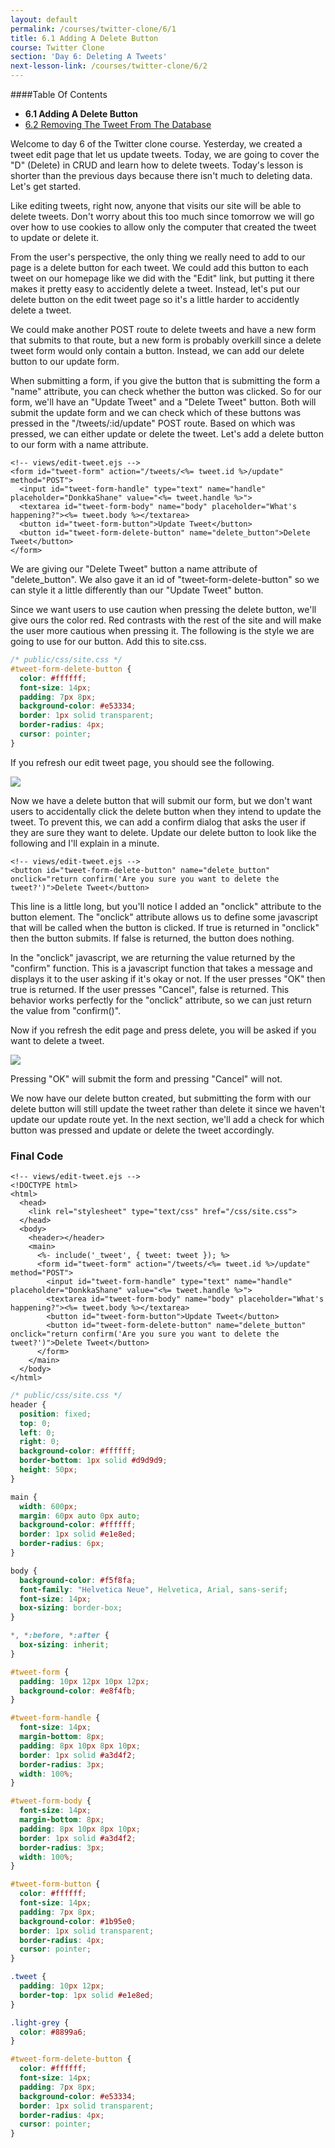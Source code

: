 ```yaml
---
layout: default
permalink: /courses/twitter-clone/6/1
title: 6.1 Adding A Delete Button
course: Twitter Clone
section: 'Day 6: Deleting A Tweets'
next-lesson-link: /courses/twitter-clone/6/2
---
```


####Table Of Contents

- **6.1 Adding A Delete Button**
- [6.2 Removing The Tweet From The Database](/courses/twitter-clone/6/2)

Welcome to day 6 of the Twitter clone course.  Yesterday, we created a tweet edit page that let us update tweets.  Today, we are going to cover the "D" (Delete) in CRUD and learn how to delete tweets. Today's lesson is shorter than the previous days because there isn't much to deleting data.  Let's get started.

Like editing tweets, right now, anyone that visits our site will be able to delete tweets.  Don't worry about this too much since tomorrow we will go over how to use cookies to allow only the computer that created the tweet to update or delete it.

From the user's perspective, the only thing we really need to add to our page is a delete button for each tweet.  We could add this button to each tweet on our homepage like we did with the "Edit" link, but putting it there makes it pretty easy to accidently delete a tweet.  Instead, let's put our delete button on the edit tweet page so it's a little harder to accidently delete a tweet.

We could make another POST route to delete tweets and have a new form that submits to that route, but a new form is probably overkill since a delete tweet form would only contain a button.  Instead, we can add our delete button to our update form.

When submitting a form, if you give the button that is submitting the form a "name" attribute, you can check whether the button was clicked.  So for our form, we'll have an "Update Tweet" and a "Delete Tweet" button.  Both will submit the update form and we can check which of these buttons was pressed in the "/tweets/:id/update" POST route. Based on which was pressed, we can either update or delete the tweet.  Let's add a delete button to our form with a name attribute.

```ejs
<!-- views/edit-tweet.ejs -->
<form id="tweet-form" action="/tweets/<%= tweet.id %>/update" method="POST">
  <input id="tweet-form-handle" type="text" name="handle" placeholder="DonkkaShane" value="<%= tweet.handle %>">
  <textarea id="tweet-form-body" name="body" placeholder="What's happening?"><%= tweet.body %></textarea>
  <button id="tweet-form-button">Update Tweet</button>
  <button id="tweet-form-delete-button" name="delete_button">Delete Tweet</button>
</form>
```

We are giving our "Delete Tweet" button a name attribute of "delete_button".  We also gave it an id of "tweet-form-delete-button" so we can style it a little differently than our "Update Tweet" button.

Since we want users to use caution when pressing the delete button, we'll give ours the color red.  Red contrasts with the rest of the site and will make the user more cautious when pressing it.  The following is the style we are going to use for our button.  Add this to site.css.

```css
/* public/css/site.css */
#tweet-form-delete-button {
  color: #ffffff;
  font-size: 14px;
  padding: 7px 8px;
  background-color: #e53334;
  border: 1px solid transparent;
  border-radius: 4px;
  cursor: pointer;
}
```

If you refresh our edit tweet page, you should see the following.

![](https://s3.amazonaws.com/spark-school/courses/twitter-clone/6/6-1-adding-delete-button.png)

Now we have a delete button that will submit our form, but we don't want users to accidentally click the delete button when they intend to update the tweet.  To prevent this, we can add a confirm dialog that asks the user if they are sure they want to delete.  Update our delete button to look like the following and I'll explain in a minute.

```ejs
<!-- views/edit-tweet.ejs -->
<button id="tweet-form-delete-button" name="delete_button" onclick="return confirm('Are you sure you want to delete the tweet?')">Delete Tweet</button>
```

This line is a little long, but you'll notice I added an "onclick" attribute to the button element. The "onclick" attribute allows us to define some javascript that will be called when the button is clicked.  If true is returned in "onclick" then the button submits.  If false is returned, the button does nothing.

In the "onclick" javascript, we are returning the value returned by the "confirm" function.  This is a javascript function that takes a message and displays it to the user asking if it's okay or not.  If the user presses "OK" then true is returned.  If the user presses "Cancel", false is returned.  This behavior works perfectly for the "onclick" attribute, so we can just return the value from "confirm()".

Now if you refresh the edit page and press delete, you will be asked if you want to delete a tweet.

![](https://s3.amazonaws.com/spark-school/courses/twitter-clone/6/6-1-adding-confirm-dialog.png)

Pressing "OK" will submit the form and pressing "Cancel" will not.

We now have our delete button created, but submitting the form with our delete button will still update the tweet rather than delete it since we haven't update our update route yet.  In the next section, we'll add a check for which button was pressed and update or delete the tweet accordingly.

### Final Code


```ejs
<!-- views/edit-tweet.ejs -->
<!DOCTYPE html>
<html>
  <head>
    <link rel="stylesheet" type="text/css" href="/css/site.css">
  </head>
  <body>
    <header></header>
    <main>
      <%- include('_tweet', { tweet: tweet }); %>
      <form id="tweet-form" action="/tweets/<%= tweet.id %>/update" method="POST">
        <input id="tweet-form-handle" type="text" name="handle" placeholder="DonkkaShane" value="<%= tweet.handle %>">
        <textarea id="tweet-form-body" name="body" placeholder="What's happening?"><%= tweet.body %></textarea>
        <button id="tweet-form-button">Update Tweet</button>
        <button id="tweet-form-delete-button" name="delete_button" onclick="return confirm('Are you sure you want to delete the tweet?')">Delete Tweet</button>
      </form>
    </main>
  </body>
</html>
```

```css
/* public/css/site.css */
header {
  position: fixed;
  top: 0;
  left: 0;
  right: 0;
  background-color: #ffffff;
  border-bottom: 1px solid #d9d9d9;
  height: 50px;
}

main {
  width: 600px;
  margin: 60px auto 0px auto;
  background-color: #ffffff;
  border: 1px solid #e1e8ed;
  border-radius: 6px;
}

body {
  background-color: #f5f8fa;
  font-family: "Helvetica Neue", Helvetica, Arial, sans-serif;
  font-size: 14px;
  box-sizing: border-box;
}

*, *:before, *:after {
  box-sizing: inherit;
}

#tweet-form {
  padding: 10px 12px 10px 12px;
  background-color: #e8f4fb;
}

#tweet-form-handle {
  font-size: 14px;
  margin-bottom: 8px;
  padding: 8px 10px 8px 10px;
  border: 1px solid #a3d4f2;
  border-radius: 3px;
  width: 100%;
}

#tweet-form-body {
  font-size: 14px;
  margin-bottom: 8px;
  padding: 8px 10px 8px 10px;
  border: 1px solid #a3d4f2;
  border-radius: 3px;
  width: 100%;
}

#tweet-form-button {
  color: #ffffff;
  font-size: 14px;
  padding: 7px 8px;
  background-color: #1b95e0;
  border: 1px solid transparent;
  border-radius: 4px;
  cursor: pointer;
}

.tweet {
  padding: 10px 12px;
  border-top: 1px solid #e1e8ed;
}

.light-grey {
  color: #8899a6;
}

#tweet-form-delete-button {
  color: #ffffff;
  font-size: 14px;
  padding: 7px 8px;
  background-color: #e53334;
  border: 1px solid transparent;
  border-radius: 4px;
  cursor: pointer;
}
```

